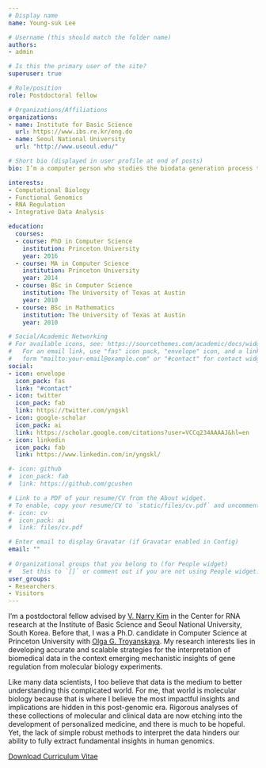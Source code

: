 ```yaml
---
# Display name
name: Young-suk Lee

# Username (this should match the folder name)
authors:
- admin

# Is this the primary user of the site?
superuser: true

# Role/position
role: Postdoctoral fellow

# Organizations/Affiliations
organizations:
- name: Institute for Basic Science
  url: https://www.ibs.re.kr/eng.do
- name: Seoul National University
  url: "http://www.useoul.edu/"

# Short bio (displayed in user profile at end of posts)
bio: I’m a computer person who studies the biodata generation process to develop both general and specific tools for interpretable biology.

interests:
- Computational Biology
- Functional Genomics
- RNA Regulation
- Integrative Data Analysis

education:
  courses:
  - course: PhD in Computer Science
    institution: Princeton University
    year: 2016
  - course: MA in Computer Science
    institution: Princeton University
    year: 2014
  - course: BSc in Computer Science
    institution: The University of Texas at Austin
    year: 2010
  - course: BSc in Mathematics
    institution: The University of Texas at Austin
    year: 2010 

# Social/Academic Networking
# For available icons, see: https://sourcethemes.com/academic/docs/widgets/#icons
#   For an email link, use "fas" icon pack, "envelope" icon, and a link in the
#   form "mailto:your-email@example.com" or "#contact" for contact widget.
social:
- icon: envelope
  icon_pack: fas
  link: "#contact"
- icon: twitter
  icon_pack: fab
  link: https://twitter.com/yngskl
- icon: google-scholar
  icon_pack: ai
  link: https://scholar.google.com/citations?user=VCCq234AAAAJ&hl=en
- icon: linkedin
  icon_pack: fab
  link: https://www.linkedin.com/in/yngskl/

#- icon: github
#  icon_pack: fab
#  link: https://github.com/gcushen

# Link to a PDF of your resume/CV from the About widget.
# To enable, copy your resume/CV to `static/files/cv.pdf` and uncomment the lines below.  
#- icon: cv
#  icon_pack: ai
#  link: files/cv.pdf

# Enter email to display Gravatar (if Gravatar enabled in Config)
email: ""
  
# Organizational groups that you belong to (for People widget)
#   Set this to `[]` or comment out if you are not using People widget.  
user_groups:
- Researchers
- Visitors
---
```


I’m a postdoctoral fellow advised by [V. Narry Kim](http://www.narrykim.org/en/home) in the Center for RNA research at the Institute of Basic Science and Seoul National University, South Korea. Before that, I was a Ph.D. candidate in Computer Science at Princeton University with [Olga G. Troyanskaya](https://function.princeton.edu/). My research interests lies in developing accurate and scalable strategies for the interpretation of biomedical data in the context emerging mechanistic insights of gene regulation from molecular biology experiments.

Like many data scientists, I too believe that data is the medium to better understanding this complicated world. For me, that world is molecular biology because that is where I believe the most impactful insights and implications are hidden in this post-genomic era. Rigorous analyses of these collections of molecular and clinical data are now etching into the development of personalized medicine, and there is much to be hopeful. Yet, the lack of simple robust methods to interpret the data hinders our ability to fully extract fundamental insights in human genomics.

[Download Curriculum Vitae](/doc/Curriculum_Vitae_youngsuklee_20191015.pdf) 
